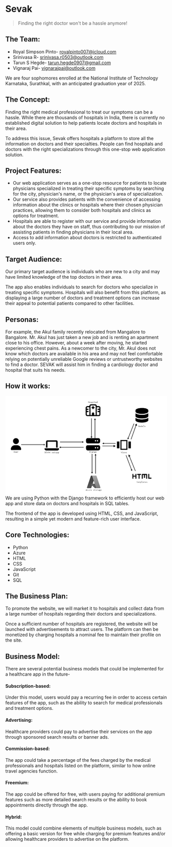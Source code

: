 # **Sevak**
> Finding the right doctor won't be a hassle anymore!

## **The Team:**
- Royal Simpson Pinto- royalpinto007@icloud.com
- Srinivasa R- srinivasa.r0503@outlook.com
- Tarun S Hegde- tarun.hegde0907@gmail.com
- Vignaraj Pai- vignarajpai@outlook.com

We are four sophomores enrolled at the National Institute of Technology Karnataka, Surathkal, with an anticipated graduation year of 2025.

## **The Concept:**
Finding the right medical professional to treat our symptoms can be a hassle. While there are thousands of hospitals in India, there is currently no established digital solution to help patients locate doctors and hospitals in their area.

To address this issue, Sevak offers hospitals a platform to store all the information on doctors and their specialties. People can find hospitals and doctors with the right specializations through this one-stop web application solution.

## **Project Features:**
- Our web application serves as a one-stop resource for patients to locate physicians specialized in treating their specific symptoms by searching for the city, physician's name, or the physician's area of specialization.
- Our service also provides patients with the convenience of accessing information about the clinics or hospitals where their chosen physician practices, allowing them to consider both hospitals and clinics as options for treatment.
- Hospitals are able to register with our service and provide information about the doctors they have on staff, thus contributing to our mission of assisting patients in finding physicians in their local area.
- Access to add information about doctors is restricted to authenticated users only.

## **Target Audience:**
Our primary target audience is individuals who are new to a city and may have limited knowledge of the top doctors in their area.

The app also enables individuals to search for doctors who specialize in treating specific symptoms. Hospitals will also benefit from this platform, as displaying a large number of doctors and treatment options can increase their appeal to potential patients compared to other facilities.

## **Personas:**
For example, the Akul family recently relocated from Mangalore to Bangalore. Mr. Akul has just taken a new job and is renting an apartment close to his office. However, about a week after moving, he started experiencing chest pains. As a newcomer to the city, Mr. Akul does not know which doctors are available in his area and may not feel comfortable relying on potentially unreliable Google reviews or untrustworthy websites to find a doctor. SEVAK will assist him in finding a cardiology doctor and hospital that suits his needs.

## **How it works:**

![Architecture Model](architecturemodel.png) </br>
We are using Python with the Django framework to efficiently host our web app and store data on doctors and hospitals in SQL tables.

The frontend of the app is developed using HTML, CSS, and JavaScript, resulting in a simple yet modern and feature-rich user interface.

## **Core Technologies:**
- Python
- Azure
- HTML
- CSS
- JavaScript
- Git
- SQL

## **The Business Plan:**
To promote the website, we will market it to hospitals and collect data from a large number of hospitals regarding their doctors and specializations.

Once a sufficient number of hospitals are registered, the website will be launched with advertisements to attract users. The platform can then be monetized by charging hospitals a nominal fee to maintain their profile on the site.

## **Business Model:**

There are several potential business models that could be implemented for a healthcare app in the future-

#### Subscription-based: </br>
Under this model, users would pay a recurring fee in order to access certain features of the app, such as the ability to search for medical professionals and treatment options.

#### Advertising:  </br>
Healthcare providers could pay to advertise their services on the app through sponsored search results or banner ads.

#### Commission-based:  </br>
The app could take a percentage of the fees charged by the medical professionals and hospitals listed on the platform, similar to how online travel agencies function.

#### Freemium:  </br>
The app could be offered for free, with users paying for additional premium features such as more detailed search results or the ability to book appointments directly through the app.

#### Hybrid:  </br>
This model could combine elements of multiple business models, such as offering a basic version for free while charging for premium features and/or allowing healthcare providers to advertise on the platform.
